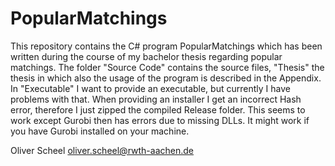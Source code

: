 PopularMatchings
================

This repository contains the C# program PopularMatchings which has been written during the course of my bachelor thesis regarding popular matchings.
The folder "Source Code" contains the source files, "Thesis" the thesis in which also the usage of the program is described in the Appendix.
In "Executable" I want to provide an executable, but currently I have problems with that. When providing an installer I get an incorrect Hash error,
therefore I just zipped the compiled Release folder. This seems to work except Gurobi then has errors due to missing DLLs. It might work if you have Gurobi
installed on your machine.

Oliver Scheel
oliver.scheel@rwth-aachen.de


